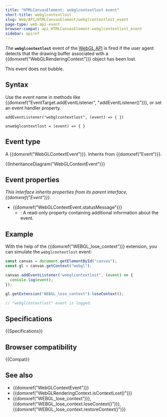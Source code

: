 ```yaml
---
title: "HTMLCanvasElement: webglcontextlost event"
short-title: webglcontextlost
slug: Web/API/HTMLCanvasElement/webglcontextlost_event
page-type: web-api-event
browser-compat: api.HTMLCanvasElement.webglcontextlost_event
sidebar: apiref
---
```


The **`webglcontextlost`** event of the [WebGL API](/en-US/docs/Web/API/WebGL_API) is fired if the user agent detects that the drawing buffer associated with a {{domxref("WebGLRenderingContext")}} object has been lost.

This event does not bubble.

## Syntax

Use the event name in methods like {{domxref("EventTarget.addEventListener", "addEventListener()")}}, or set an event handler property.

```js-nolint
addEventListener("webglcontextlost", (event) => { })

onwebglcontextlost = (event) => { }
```

## Event type

A {{domxref("WebGLContextEvent")}}. Inherits from {{domxref("Event")}}.

{{InheritanceDiagram("WebGLContextEvent")}}

## Event properties

_This interface inherits properties from its parent interface, {{domxref("Event")}}._

- {{domxref("WebGLContextEvent.statusMessage")}}
  - : A read-only property containing additional information about the event.

## Example

With the help of the {{domxref("WEBGL_lose_context")}} extension, you can simulate the `webglcontextlost` event:

```js
const canvas = document.getElementById("canvas");
const gl = canvas.getContext("webgl");

canvas.addEventListener("webglcontextlost", (event) => {
  console.log(event);
});

gl.getExtension("WEBGL_lose_context").loseContext();

// "webglcontextlost" event is logged.
```

## Specifications

{{Specifications}}

## Browser compatibility

{{Compat}}

## See also

- {{domxref("WebGLContextEvent")}}
- {{domxref("WebGLRenderingContext.isContextLost()")}}
- {{domxref("WEBGL_lose_context")}}, {{domxref("WEBGL_lose_context.loseContext()")}}, {{domxref("WEBGL_lose_context.restoreContext()")}}
